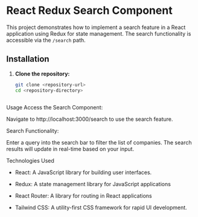 # React Redux Search Component

This project demonstrates how to implement a search feature in a React application using Redux for state management. The search functionality is accessible via the `/search` path.

## Installation

1. **Clone the repository:**

   ```bash
   git clone <repository-url>
   cd <repository-directory>



Usage
Access the Search Component:

Navigate to http://localhost:3000/search to use the search feature.

Search Functionality:

Enter a query into the search bar to filter the list of companies. The search results will update in real-time based on your input.


Technologies Used

- React: A JavaScript library for building user interfaces.

- Redux: A state management library for JavaScript applications

- React Router: A library for routing in React applications

- Tailwind CSS: A utility-first CSS framework for rapid UI development.
